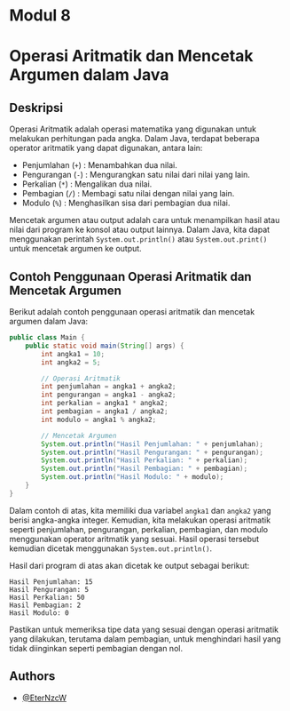 
# Modul 8

# Operasi Aritmatik dan Mencetak Argumen dalam Java

## Deskripsi

Operasi Aritmatik adalah operasi matematika yang digunakan untuk melakukan perhitungan pada angka. Dalam Java, terdapat beberapa operator aritmatik yang dapat digunakan, antara lain:

- Penjumlahan (`+`) : Menambahkan dua nilai.
- Pengurangan (`-`) : Mengurangkan satu nilai dari nilai yang lain.
- Perkalian (`*`) : Mengalikan dua nilai.
- Pembagian (`/`) : Membagi satu nilai dengan nilai yang lain.
- Modulo (`%`) : Menghasilkan sisa dari pembagian dua nilai.

Mencetak argumen atau output adalah cara untuk menampilkan hasil atau nilai dari program ke konsol atau output lainnya. Dalam Java, kita dapat menggunakan perintah `System.out.println()` atau `System.out.print()` untuk mencetak argumen ke output.

## Contoh Penggunaan Operasi Aritmatik dan Mencetak Argumen

Berikut adalah contoh penggunaan operasi aritmatik dan mencetak argumen dalam Java:

```java
public class Main {
    public static void main(String[] args) {
        int angka1 = 10;
        int angka2 = 5;

        // Operasi Aritmatik
        int penjumlahan = angka1 + angka2;
        int pengurangan = angka1 - angka2;
        int perkalian = angka1 * angka2;
        int pembagian = angka1 / angka2;
        int modulo = angka1 % angka2;

        // Mencetak Argumen
        System.out.println("Hasil Penjumlahan: " + penjumlahan);
        System.out.println("Hasil Pengurangan: " + pengurangan);
        System.out.println("Hasil Perkalian: " + perkalian);
        System.out.println("Hasil Pembagian: " + pembagian);
        System.out.println("Hasil Modulo: " + modulo);
    }
}
```

Dalam contoh di atas, kita memiliki dua variabel `angka1` dan `angka2` yang berisi angka-angka integer. Kemudian, kita melakukan operasi aritmatik seperti penjumlahan, pengurangan, perkalian, pembagian, dan modulo menggunakan operator aritmatik yang sesuai. Hasil operasi tersebut kemudian dicetak menggunakan `System.out.println()`.

Hasil dari program di atas akan dicetak ke output sebagai berikut:

```
Hasil Penjumlahan: 15
Hasil Pengurangan: 5
Hasil Perkalian: 50
Hasil Pembagian: 2
Hasil Modulo: 0
```

Pastikan untuk memeriksa tipe data yang sesuai dengan operasi aritmatik yang dilakukan, terutama dalam pembagian, untuk menghindari hasil yang tidak diinginkan seperti pembagian dengan nol.

## Authors

- [@EterNzcW](https://github.com/EterNzcW)

